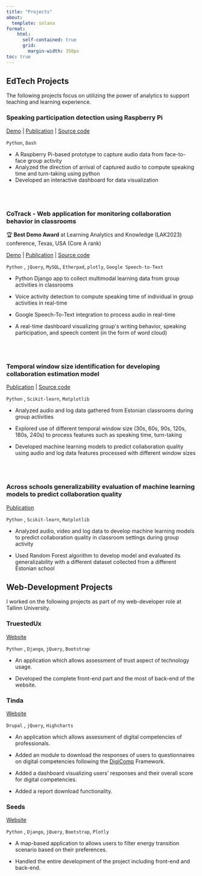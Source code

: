 ```yaml
---
title: "Projects"
about:
  template: solana
format:
    html: 
      self-contained: true
      grid: 
        margin-width: 350px
toc: true
---
```


## EdTech Projects

The following projects focus on utilizing the power of analytics to support teaching and learning experience.



### Speaking participation detection using Raspberry Pi

[Demo](https://www.youtube.com/watch?v=9xmeXMp7Hp8) | [Publication](https://ceur-ws.org/Vol-2610/paper3.pdf) | [Source code](https://github.com/pankajchejara23/CoTrack) 

`Python`, `Dash`

* A Raspberry Pi-based prototype to capture audio data from face-to-face group activity
* Analyzed the direction of arrival of captured audio to compute speaking time and turn-taking using python
* Developed an interactive dashboard for data visualization

<br/><br/>



### CoTrack - Web application for monitoring collaboration behavior in classrooms

🏆 **Best Demo Award** at Learning Analytics and Knowledge (LAK2023) conference, Texas, USA (Core A rank)

[Demo](https://youtu.be/l-B2hXGRvek) | [Publication](https://ceur-ws.org/Vol-2610/paper3.pdf) | [Source code](https://github.com/pankajchejara23/CoTrackv2)

`Python` , `jQuery`, `MySQL`, `Etherpad`, `plotly`, `Google Speech-to-Text`

* Python Django app to collect multimodal learning data from group activities in classrooms

* Voice activity detection to compute speaking time of individual in group activities in real-time

* Google Speech-To-Text integration to process audio in real-time

* A real-time dashboard visualizing group's writing behavior, speaking participation, and speech content (in the form of word cloud)

<br/>

<br/>

### Temporal window size identification for developing collaboration estimation model

 [Publication](https://www.researchgate.net/profile/Pankaj-Chejara/publication/366006788_Impact_of_window_size_on_the_generalizability_of_collaboration_quality_estimation_models_developed_using_Multimodal_Learning_Analytics/links/638dc4cb2c563722f23d332e/Impact-of-window-size-on-the-generalizability-of-collaboration-quality-estimation-models-developed-using-Multimodal-Learning-Analytics.pdf) | [Source code](https://github.com/pankajchejara23/Time-window-size-impact-on-model-performance)

`Python` , `Scikit-learn`, `Matplotlib` 

* Analyzed audio and log data gathered from Estonian classrooms during group activities

* Explored use of different temporal window size (30s, 60s, 90s, 120s, 180s, 240s) to process features such as speaking time, turn-taking

* Developed machine learning models to predict collaboration quality using audio and log data features processed with different window sizes

<br/>

<br/>

### Across schools generalizability evaluation of machine learning models to predict collaboration quality

[Publication](https://bera-journals.onlinelibrary.wiley.com/doi/abs/10.1111/bjet.13402) 

`Python` , `Scikit-learn`, `Matplotlib`

* Analyzed audio, video and log data to develop machine learning models to predict collaboration quality in classroom settings during group activity

* Used Random Forest algorithm to develop model and evaluated its generalizability with a different dataset collected from a different Estonian school


## Web-Development Projects

I worked on the following projects as part of my web-developer role at Tallinn University.

### TruestedUx

[Website](https://www.trustux.org/) 

`Python` , `Django`, `jQuery`, `Bootstrap`

* An application which allows assessment of trust aspect of technology usage. 

* Developed the complete front-end part and the most of back-end of the website.
 

### Tinda

[Website](https://web.htk.tlu.ee/tinda/et/user/login) 

`Drupal` ,  `jQuery`, `Highcharts`

* An application which allows assessment of digital competencies of professionals.

* Added an module to download the responses of users to questionnaires on digital competencies following the [DigiComp](https://digital-skills-jobs.europa.eu/en/actions/european-initiatives/digital-competence-framework-digcomp) Framework.

* Added a dashboard visualizing users' responses and their overall score for digital competencies. 

* Added a report download functionality.


### Seeds

[Website](http://app.seeds-project.org/en/) 

`Python` , `Django`, `jQuery`, `Bootstrap`, `Plotly`

* A map-based application to allows users to filter energy transition scenario based on their preferences.

* Handled the entire development of the project including front-end and back-end.